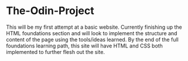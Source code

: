 # The-Odin-Project


This will be my first attempt at a basic website. Currently finishing up the HTML foundations section and will look to implement the structure and content of the page using the tools/ideas learned. By the end of the full foundations learning path, this site will have HTML and CSS both implemented to further flesh out the site. 